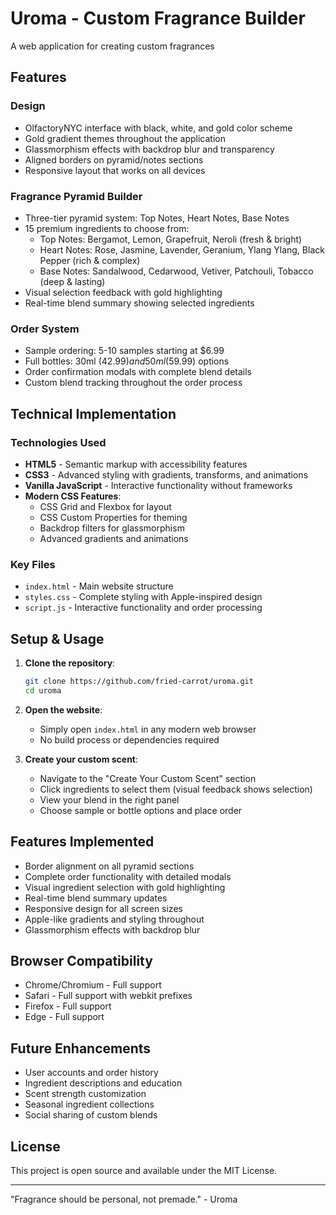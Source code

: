 # Uroma - Custom Fragrance Builder

A web application for creating custom fragrances

## Features

### Design
- OlfactoryNYC interface with black, white, and gold color scheme
- Gold gradient themes throughout the application
- Glassmorphism effects with backdrop blur and transparency
- Aligned borders on pyramid/notes sections
- Responsive layout that works on all devices

### Fragrance Pyramid Builder
- Three-tier pyramid system: Top Notes, Heart Notes, Base Notes
- 15 premium ingredients to choose from:
  - Top Notes: Bergamot, Lemon, Grapefruit, Neroli (fresh & bright)
  - Heart Notes: Rose, Jasmine, Lavender, Geranium, Ylang Ylang, Black Pepper (rich & complex)  
  - Base Notes: Sandalwood, Cedarwood, Vetiver, Patchouli, Tobacco (deep & lasting)
- Visual selection feedback with gold highlighting
- Real-time blend summary showing selected ingredients

### Order System
- Sample ordering: 5-10 samples starting at $6.99
- Full bottles: 30ml ($42.99) and 50ml ($59.99) options
- Order confirmation modals with complete blend details
- Custom blend tracking throughout the order process

## Technical Implementation

### Technologies Used
- **HTML5** - Semantic markup with accessibility features
- **CSS3** - Advanced styling with gradients, transforms, and animations
- **Vanilla JavaScript** - Interactive functionality without frameworks
- **Modern CSS Features**:
  - CSS Grid and Flexbox for layout
  - CSS Custom Properties for theming
  - Backdrop filters for glassmorphism
  - Advanced gradients and animations

### Key Files
- `index.html` - Main website structure
- `styles.css` - Complete styling with Apple-inspired design
- `script.js` - Interactive functionality and order processing

## Setup & Usage

1. **Clone the repository**:
   ```bash
   git clone https://github.com/fried-carrot/uroma.git
   cd uroma
   ```

2. **Open the website**:
   - Simply open `index.html` in any modern web browser
   - No build process or dependencies required

3. **Create your custom scent**:
   - Navigate to the "Create Your Custom Scent" section
   - Click ingredients to select them (visual feedback shows selection)
   - View your blend in the right panel
   - Choose sample or bottle options and place order

## Features Implemented

- Border alignment on all pyramid sections  
- Complete order functionality with detailed modals  
- Visual ingredient selection with gold highlighting  
- Real-time blend summary updates  
- Responsive design for all screen sizes  
- Apple-like gradients and styling throughout  
- Glassmorphism effects with backdrop blur  

## Browser Compatibility

- Chrome/Chromium - Full support
- Safari - Full support with webkit prefixes
- Firefox - Full support
- Edge - Full support

## Future Enhancements

- User accounts and order history
- Ingredient descriptions and education
- Scent strength customization
- Seasonal ingredient collections
- Social sharing of custom blends

## License

This project is open source and available under the MIT License.

---

"Fragrance should be personal, not premade." - Uroma
